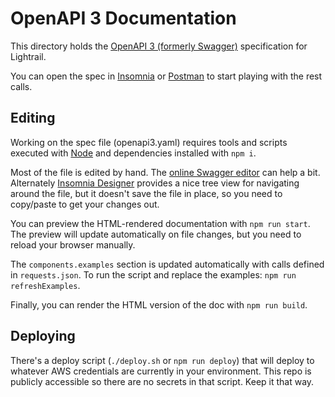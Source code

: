 # OpenAPI 3 Documentation

This directory holds the [OpenAPI 3 (formerly Swagger)](https://swagger.io/docs/specification/about/) specification for Lightrail.

You can open the spec in [Insomnia](https://support.insomnia.rest/article/52-importing-and-exporting-data) or [Postman](https://learning.postman.com/docs/integrations/available-integrations/working-with-openAPI/) to start playing with the rest calls.

## Editing

Working on the spec file (openapi3.yaml) requires tools and scripts executed with [Node](https://nodejs.org/en/) and dependencies installed with `npm i`.

Most of the file is edited by hand.  The [online Swagger editor](https://editor.swagger.io/) can help a bit.  Alternately [Insomnia Designer](https://insomnia.rest/) provides a nice tree view for navigating around the file, but it doesn't save the file in place, so you need to copy/paste to get your changes out.

You can preview the HTML-rendered documentation with `npm run start`.  The preview will update automatically on file changes, but you need to reload your browser manually.

The `components.examples` section is updated automatically with calls defined in `requests.json`.  To run the script and replace the examples: `npm run refreshExamples`.

Finally, you can render the HTML version of the doc with `npm run build`.

## Deploying

There's a deploy script (`./deploy.sh` or `npm run deploy`) that will deploy to whatever AWS credentials are currently in your environment.  This repo is publicly accessible so there are no secrets in that script.  Keep it that way.
